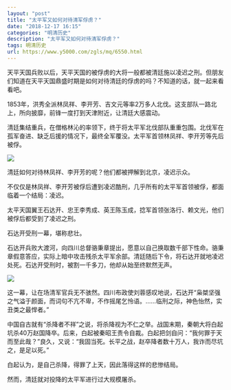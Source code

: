 ```yaml
---
layout: "post"
title: "太平军又如何对待清军俘虏？"
date: "2018-12-17 16:15"
categories: "明清历史"
description: "太平军又如何对待清军俘虏？"
tags: 明清历史
url: https://www.y5000.com/zgls/mq/6550.html
---
```






天平天国兵败以后，天平天国的被俘虏的大将一般都被清廷施以凌迟之刑。但朋友们知道在天平天国鼎盛时期是如何对待清廷的俘虏的吗？不知道的话，就一起来看看吧。

1853年，洪秀全派林凤祥、李开芳、吉文元等率2万多人北伐。这支部队一路北上，所向披靡，前锋一度打到天津附近，让清廷大感震动。

清廷集结重兵，在僧格林沁的率领下，终于将太平军北伐部队重重包围。北伐军在孤军奋进、缺乏后援的情况下，最终全军覆没。太平军首领林凤祥、李开芳等先后被俘。

![](https://img.y5000.com/uploads/allimg/161206/1003124014-0.jpg)

清廷如何对待林凤祥、李开芳的呢？他们都被押解到北京，凌迟示众。

不仅仅是林凤祥、李开芳被俘后遭到凌迟酷刑，几乎所有的太平军首领被俘，都面临着一个结局：凌迟。

太平天国翼王石达开、忠王李秀成、英王陈玉成，捻军首领张洛行、赖文光，他们被俘后都受到了凌迟之刑。

石达开受刑一幕，堪称悲壮。

石达开兵败大渡河，向四川总督骆秉章提出，愿意以自己换取数千部下性命。骆秉章假意答应，实际上暗中攻击残杀太平军余部。清廷随后下令，将石达开就地凌迟处死。石达开受刑时，被割一千多刀，他却从始至终默然无声。

![](https://img.y5000.com/uploads/allimg/161206/100312DO-1.jpg)

这一幕，让在场清军官兵无不骇然。四川布政使刘蓉感叹地说，石达开“枭桀坚强之气溢于颜面，而词句不亢不卑，不作摇尾乞怜语。……临刑之际，神色怡然，实丑类之最悍者。”

中国自古就有“杀降者不祥”之说，将杀降视为不仁之举。战国末期，秦朝大将白起坑杀40万赵国降卒。后来，白起被秦昭王责令自裁。白起把剑自问：“我何罪于天而至此哉？”良久，又说：“我固当死。长平之战，赵卒降者数十万人，我诈而尽坑之，是足以死。”

白起认为，是自己杀降，得罪了上天，因此落得这样的悲惨结局。

然而，清廷就对投降的太平军进行过大规模屠杀。
